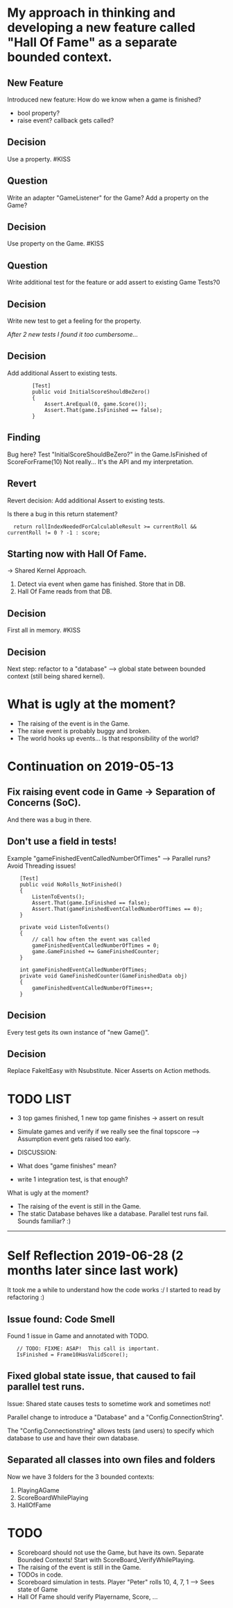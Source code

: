 # My approach in thinking and developing a new feature called "Hall Of Fame" as a separate bounded context.

## New Feature
Introduced new feature: How do we know when a game is finished?
* bool property?
* raise event? callback gets called?

## Decision
Use a property. #KISS

## Question
Write an adapter "GameListener" for the Game? Add a property on the Game?
## Decision
Use property on the Game. #KISS

## Question
Write additional test for the feature or add assert to existing Game Tests?0

## Decision
Write new test to get a feeling for the property.
  
  
_After 2 new tests I found it too cumbersome..._
  
   
## Decision
Add additional Assert to existing tests.

```
        [Test]
        public void InitialScoreShouldBeZero()
        {
            Assert.AreEqual(0, game.Score());
            Assert.That(game.IsFinished == false);
        }
```

## Finding		
Bug here? Test "InitialScoreShouldBeZero?" in the Game.IsFinished of ScoreForFrame(10)
Not really... It's the API and my interpretation.

## Revert 
Revert decision: Add additional Assert to existing tests.  

  
Is there a bug in this return statement?  

```
  return rollIndexNeededForCalculableResult >= currentRoll && currentRoll != 0 ? -1 : score;
```


## Starting now with Hall Of Fame.

  
-> Shared Kernel Approach.

   1. Detect via event when game has finished. Store that in DB.  
   2. Hall Of Fame reads from that DB.  

## Decision
First all in memory. #KISS

## Decision
Next step: refactor to a "database" --> global state between bounded context (still being shared kernel).

  
# What is ugly at the moment?


  * The raising of the event is in the Game.  
  * The raise event is probably buggy and broken.
  * The world hooks up events... Is that responsibility of the world?

    
# Continuation on 2019-05-13
  
## Fix raising event code in Game -> Separation of Concerns (SoC).

  And there was a bug in there.
  
## Don't use a field in tests!   

Example "gameFinishedEventCalledNumberOfTimes" --> Parallel runs? Avoid Threading issues!

        [Test]
        public void NoRolls_NotFinished()
        {
            ListenToEvents();
            Assert.That(game.IsFinished == false);
            Assert.That(gameFinishedEventCalledNumberOfTimes == 0);
        }

        private void ListenToEvents()
        {
            // call how often the event was called
            gameFinishedEventCalledNumberOfTimes = 0;
            game.GameFinished += GameFinishedCounter;
        }
		
        int gameFinishedEventCalledNumberOfTimes;
        private void GameFinishedCounter(GameFinishedData obj)
        {
            gameFinishedEventCalledNumberOfTimes++;
        }

## Decision
Every test gets its own instance of "new Game()".





## Decision 
Replace FakeItEasy with Nsubstitute. Nicer Asserts on Action methods.

# TODO LIST 
  * 3 top games finished, 1 new top game finishes -> assert on result
  * Simulate games and verify if we really see the final topscore --> Assumption event gets raised too early.
  
  * DISCUSSION: 
  *    What does "game finishes" mean?
  *    write 1 integration test, is that enough?
  
  
What is ugly at the moment? 

  * The raising of the event is still in the Game.  
  * The static Database behaves like a database. Parallel test runs fail. Sounds familiar? :)

  
---  

  

# Self Reflection 2019-06-28 (2 months later since last work)

It took me a while to understand how the code works :/
I started to read by refactoring :)



## Issue found: Code Smell
Found 1 issue in Game and annotated with TODO. 
  
       // TODO: FIXME: ASAP!  This call is important. 
       IsFinished = Frame10HasValidScore();

## Fixed global state issue, that caused to fail parallel test runs.

Issue: Shared state causes tests to sometime work and sometimes not!

Parallel change to introduce a "Database" and a "Config.ConnectionString". 

The "Config.Connectionstring" allows tests (and users) to specify which database to use and have their own database. 

## Separated all classes into own files and folders
Now we have 3 folders for the 3 bounded contexts: 
  1. PlayingAGame
  2. ScoreBoardWhilePlaying 
  3. HallOfFame

  

# TODO

  * Scoreboard should not use the Game, but have its own. Separate Bounded Contexts!
    Start with ScoreBoard_VerifyWhilePlaying.  
  * The raising of the event is still in the Game.  
  * TODOs in code.
  * Scoreboard simulation in tests.
     Player "Peter" rolls 10, 4, 7, 1 --> Sees state of Game
  * Hall Of Fame 
     should verify Playername, Score, ...
	 
  
  